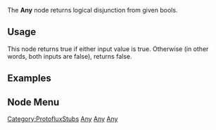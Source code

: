 The **Any** node returns logical disjunction from given bools.

## Usage

This node returns true if either input value is true. Otherwise (in
other words, both inputs are false), returns false.

## Examples

## Node Menu

[Category:ProtofluxStubs](Category:ProtofluxStubs "wikilink")
[Any](Category:Protoflux{{#translation:}} "wikilink")
[Any](Category:Protoflux:Operators{{#translation:}} "wikilink")
[Any](Category:Protoflux:Operators:Bool_Vectors{{#translation:}} "wikilink")